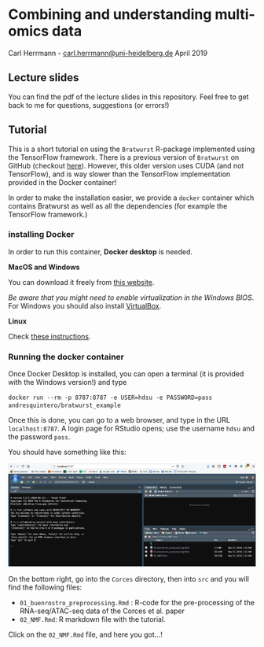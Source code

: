 Combining and understanding multi-omics data
================
Carl Herrmann - <carl.herrmann@uni-heidelberg.de>
April 2019

Lecture slides
--------------

You can find the pdf of the lecture slides in this repository. Feel free to get back to me for questions, suggestions (or errors!)

Tutorial
--------

This is a short tutorial on using the `Bratwurst` R-package implemented using the TensorFlow framework. There is a previous version of `Bratwurst` on GitHub (checkout [here](https://github.com/wurst-theke/bratwurst)). However, this older version uses CUDA (and not TensorFlow), and is way slower than the TensorFlow implementation provided in the Docker container!

In order to make the installation easier, we provide a `docker` container which contains Bratwurst as well as all the dependencies (for example the TensorFlow framework.)

### installing Docker

In order to run this container, **Docker desktop** is needed.

**MacOS and Windows**

You can download it freely from [this website](https://www.docker.com/products/docker-desktop).

*Be aware that you might need to enable virtualization in the Windows BIOS*. For Windows you should also install [VirtualBox](https://www.virtualbox.org/).

**Linux**

Check [these instructions](https://docs.docker.com/install/linux/docker-ce/ubuntu/).

### Running the docker container

Once Docker Desktop is installed, you can open a terminal (it is provided with the Windows version!) and type

    docker run --rm -p 8787:8787 -e USER=hdsu -e PASSWORD=pass andresquintero/bratwurst_example

Once this is done, you can go to a web browser, and type in the URL `localhost:8787`. A login page for RStudio opens; use the username `hdsu` and the password `pass`.

You should have something like this:

![screenshot](screen.png)

On the bottom right, go into the `Corces` directory, then into `src` and you will find the following files:

-   `01_buenrostro_preprocessing.Rmd` : R-code for the pre-processing of the RNA-seq/ATAC-seq data of the Corces et al. paper
-   `02_NMF.Rmd`: R markdown file with the tutorial.

Click on the `02_NMF.Rmd` file, and here you got...!
